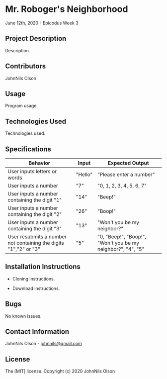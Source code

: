 # Mr. Roboger's Neighborhood
June 12th, 2020 - Epicodus Week 3
## Project Description
Description.

## Contributors
JohnNils Olson

## Usage
Program usage.

## Technologies Used
Technologies used.

## Specifications
|Behavior|Input|Expected Output|
|--------|-----|---------------|
|User inputs letters or words|"Hello"|"Please enter a number"|
|User inputs a number|"7"|"0, 1, 2, 3, 4, 5, 6, 7"|
|User inputs a number containing the digit "1"|"14"|"Beep!"|
|User inputs a number containing the digit "2"|"26"|"Boop!"|
|User inputs a number containing the digit "3"|"13"|"Won't you be my neighbor?"|
|User resubmits a number not containing the digits "1","2" or "3"|"5"|"0, "Beep!", "Boop!", "Won't you be my neighbor?", "4", "5"|


## Installation Instructions
* Cloning instructions.

* Download instructions.

## Bugs
No known issues.

## Contact Information
JohnNils Olson - johnnils@gmail.com

## License
The [MIT] license.
Copyright (c) 2020 JohnNils Olson